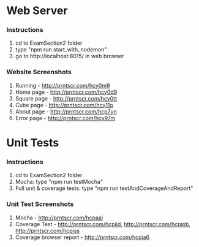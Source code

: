 # Web Server
### Instructions
1) cd to ExamSection2 folder
2) type "npm run start_with_nodemon"
3) go to http://localhost:8015/ in web browser

### Website Screenshots
1) Running - http://prntscr.com/hcy0m9
2) Home page - http://prntscr.com/hcy0d9
3) Square page - http://prntscr.com/hcy0tt
4) Cube page - http://prntscr.com/hcy11o
5) About page - http://prntscr.com/hcp7yn
6) Error page - http://prntscr.com/hcy97m

# Unit Tests
### Instructions
1) cd to ExamSection2 folder
2) Mocha: type "npm run testMocha"
3) Full unit & coverage tests: type "npm run testAndCoverageAndReport"

### Unit Test Screenshots
1) Mocha - http://prntscr.com/hcpaai
2) Coverage Test - http://prntscr.com/hcpijd, http://prntscr.com/hcpipb, http://prntscr.com/hcpiss
3) Coverage browser report - http://prntscr.com/hcpia6